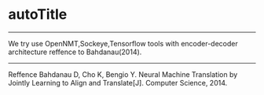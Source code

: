 # autoTitle

----
We try use OpenNMT,Sockeye,Tensorflow tools with encoder-decoder architecture reffence to Bahdanau(2014).

----
Reffence
Bahdanau D, Cho K, Bengio Y. Neural Machine Translation by Jointly Learning to Align and Translate[J]. Computer Science, 2014.